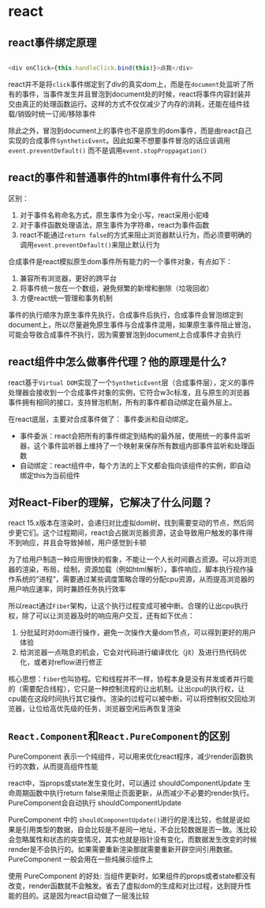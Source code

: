 # react

## react事件绑定原理

```js

<div onClick={this.handleClick.bind(this)}>点我</div>

```

react并不是将`click`事件绑定到了div的真实dom上，而是在`document`处监听了所有的事件，当事件发生并且冒泡到document处的时候，react将事件内容封装并交由真正的处理函数运行。这样的方式不仅仅减少了内存的消耗，还能在组件挂载/销毁时统一订阅/移除事件

除此之外，冒泡到document上的事件也不是原生的dom事件，而是由react自己实现的合成事件`SyntheticEvent`。因此如果不想要事件冒泡的话应该调用`event.preventDefault()` 而不是调用`event.stopProppagation()`

## react的事件和普通事件的html事件有什么不同

区别：

  1. 对于事件名称命名方式，原生事件为全小写，react采用小驼峰
  2. 对于事件函数处理语法，原生事件为字符串，react为事件函数
  3. react不能通过`return false`的方式来阻止浏览器默认行为，而必须要明确的调用`event.preventDefault()`来阻止默认行为

合成事件是react模拟原生dom事件所有能力的一个事件对象，有点如下：

  1. 兼容所有浏览器，更好的跨平台
  2. 将事件统一放在一个数组，避免频繁的新增和删除（垃圾回收）
  3. 方便react统一管理和事务机制

事件的执行顺序为原生事件先执行，合成事件后执行，合成事件会冒泡绑定到document上，所以尽量避免原生事件与合成事件混用，如果原生事件阻止冒泡，可能会导致合成事件不执行，因为需要冒泡到document上合成事件才会执行

## react组件中怎么做事件代理？他的原理是什么?

react基于`Virtual DOM`实现了一个`SyntheticEvent`层（合成事件层），定义的事件处理器会接收到一个合成事件对象的实例，它符合w3c标准，且与原生的浏览器事件拥有相同的接口，支持冒泡机制，所有的事件都自动绑定在最外层上。

在react底层，主要对合成事件做了： 事件委派和自动绑定。

* 事件委派：react会把所有的事件绑定到结构的最外层，使用统一的事件监听器，这个事件监听器上维持了一个映射来保存所有数组内部事件监听和处理函数
* 自动绑定：react组件中，每个方法的上下文都会指向该组件的实例，即自动绑定this为当前组件

## 对React-Fiber的理解，它解决了什么问题？

react 15.x版本在渲染时，会递归对比虚拟dom树，找到需要变动的节点，然后同步更它们。这个过程期间，react会占据浏览器资源，这会导致用户触发的事件得不到响应，并且会导致掉帧，用户感觉到卡顿

为了给用户制造一种应用很快的假象，不能让一个人长时间霸占资源。可以将浏览器的渲染，布局，绘制，资源加载（例如html解析），事件响应，脚本执行视作操作系统的“进程”，需要通过某些调度策略合理的分配cpu资源，从而提高浏览器的用户响应速率，同时兼顾任务执行效率

所以react通过`Fiber`架构，让这个执行过程变成可被中断。合理的让出cpu执行权，除了可以让浏览器及时的响应用户交互，还有如下优点：

1. 分批延时对dom进行操作，避免一次操作大量dom节点，可以得到更好的用户体验
2. 给浏览器一点喘息的机会，它会对代码进行编译优化（jit）及进行热代码优化，或者对reflow进行修正

核心思想：`fiber`也叫协程。它和线程并不一样，协程本身是没有并发或者并行能的（需要配合线程），它只是一种控制流程的让出机制。让出cpu的执行权，让cpu能在这段时间执行其它操作。渲染的过程可以被中断，可以将控制权交回给浏览器，让位给高优先级的任务，浏览器空闲后再恢复渲染

## `React.Component`和`React.PureComponent`的区别

PureComponent 表示一个纯组件，可以用来优化react程序，减少render函数执行的次数，从而提高组件性能

react中，当props或state发生变化时，可以通过 shouldComponentUpdate 生命周期函数中执行return false来阻止页面更新，从而减少不必要的render执行。PureComponent会自动执行 shouldComponentUpdate 

PureComponent 中的 `shouldComponentUpdate()`进行的是浅比较，也就是说如果是引用类型的数据，自会比较是不是同一地址，不会比较数据是否一致。浅比较会忽略属性和状态的突变情况，其实也就是指针没有变化，而数据发生改变的时候render是不会执行的。如果需要重新渲染那就需要重新开辟空间引用数据。PureComponent 一般会用在一些纯展示组件上

使用 PureComponent 的好处: 当组件更新时，如果组件的props或者state都没有改变，render函数就不会触发。省去了虚拟dom的生成和对比过程，达到提升性能的目的。这是因为react自动做了一层浅比较
